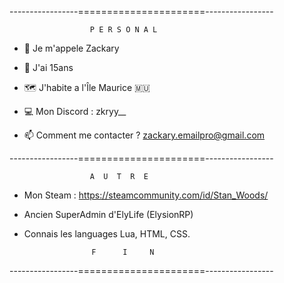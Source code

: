 -----------------======================-----------------
                    
                    
                      P E R S O N A L

- 👤 Je m'appele Zackary

- 👤 J'ai 15ans 

- 🗺️ J'habite a l'Île Maurice 🇲🇺

- 💻 Mon Discord : zkryy__

- 📫 Comment me contacter ? zackary.emailpro@gmail.com


-----------------======================-----------------


                      A  U  T  R  E  

- Mon Steam : https://steamcommunity.com/id/Stan_Woods/

- Ancien SuperAdmin d'ElyLife (ElysionRP)

- Connais les languages Lua, HTML, CSS. 


                     F      I     N

-----------------======================-----------------
